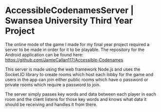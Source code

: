 # AccessibleCodenamesServer | Swansea University Third Year Project

The online mode of the game I made for my final year project required a server to be made in order for it to be playable.
The repository for the Android application can be found here: https://github.com/JamieCallan117/Accessible-Codenames

This server is made using the web framework Node.js and uses the Socket.IO library to create rooms which host each lobby for the game and users in the app can join either public rooms which have o password or private rooms which require a password to join.

The server simply passes key words and data between each player in each room and the client listens for those key words and knows what data it should be receiving and handles it from there.
